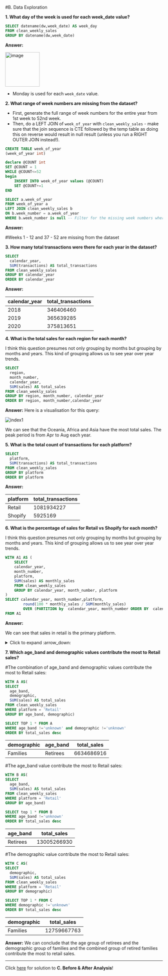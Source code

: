 #B. Data Exploration

**1. What day of the week is used for each week_date value?**

````sql
SELECT datename(dw,week_date) AS week_day 
FROM clean_weekly_sales 
GROUP BY datename(dw,week_date)
````

**Answer:**

<img width="110" alt="image" src="https://user-images.githubusercontent.com/81607668/131616348-81580d0e-b919-439a-821d-7997d958f59e.png">

- Monday is used for each `week_date` value.

**2. What range of week numbers are missing from the dataset?**
- First, generate the full range of week numbers for the entire year from 1st week to 52nd week.
- Then, do a LEFT JOIN of `week_of_year` with `clean_weekly_sales` - make sure that the join sequence is CTE followed by the temp table as doing this on reverse would result in null result (unless you run a RIGHT OUTER JOIN instead!).

````sql
CREATE TABLE week_of_year
(week_of_year int)

declare @COUNT int
SET @COUNT = 1
WHILE @COUNT<=52
begin
	INSERT INTO week_of_year values (@COUNT)
	SET @COUNT+=1
END

SELECT a.week_of_year
FROM week_of_year a
LEFT JOIN clean_weekly_sales b
ON b.week_number = a.week_of_year
WHERE b.week_number is null -- Filter for the missing week numbers whereby the values would be `null`
````

**Answer:**

#Weeks 1 - 12 and 37 - 52 are missing from the dataset

**3. How many total transactions were there for each year in the dataset?**

````sql
SELECT 
  calendar_year, 
  SUM(transactions) AS total_transactions 
FROM clean_weekly_sales
GROUP BY calendar_year
ORDER BY calendar_year

````

**Answer:**

| calendar_year | total_transactions  |
|---------------|-------------------------------|
| 2018          | 346406460                     |
| 2019          | 365639285                     |
| 2020          | 375813651                     |

**4. What is the total sales for each region for each month?**

I think this question presumes not only grouping by months but grouping by months and years. This kind of grouping allows us to see year over year trends.
````sql
SELECT 
  region, 
  month_number, 
  calendar_year,
  SUM(sales) AS total_sales
FROM clean_weekly_sales
GROUP BY region, month_number, calendar_year
ORDER BY region, month_number,calendar_year
````

**Answer:**
Here is a visualisation for this query:

![index1](https://user-images.githubusercontent.com/108384522/176493264-c8062387-f561-44b0-a654-0d8de0f081e3.png)

We can see that the Oceania, Africa and Asia have the most total sales. The peak period is from Apr to Aug each year.

**5. What is the total count of transactions for each platform?**

````sql
SELECT 
  platform, 
  SUM(transactions) AS total_transactions
FROM clean_weekly_sales
GROUP BY platform
ORDER BY platform
````

**Answer:**

| platform | total_transactions  |
|----------|---------------------|
| Retail   | 1081934227          |
| Shopify  | 5925169             |

**6. What is the percentage of sales for Retail vs Shopify for each month?**

I think this question presumes not only grouping by months but grouping by months and years. This kind of grouping allows us to see year over year trends.
````sql
WITH A1 AS (
	SELECT 
    calendar_year, 
    month_number, 
    platform, 
    SUM(sales) AS monthly_sales
	FROM clean_weekly_sales
	GROUP BY calendar_year, month_number, platform
)
SELECT calendar_year, month_number,platform,
	    round(100 * monthly_sales / SUM(monthly_sales) 
		OVER (PARTITION by  calendar_year, month_number ORDER BY  calendar_year, month_number),2) AS Percentage
FROM A1
````

**Answer:**

We can see that sales in retail is the primary platform.

<details><summary> Click to expand :arrow_down: </summary>
Top 20 rows of the result
  
![index1](https://user-images.githubusercontent.com/108384522/176430885-ad46598b-290d-4536-ac86-14208dcc8770.png)
</details>

**7. Which age_band and demographic values contribute the most to Retail sales?**

#The combination of age_band and demographic values contribute the most to Retail sales:

````sql
WITH A AS(
SELECT
  age_band,
  demographic,
  SUM(sales) AS total_sales
FROM clean_weekly_sales
WHERE platform = 'Retail'
GROUP BY age_band, demographic)

SELECT TOP 1 * FROM A
WHERE age_band !='unknown' and demographic !='unknown'
ORDER BY total_sales desc
````

| demographic | age_band | total_sales |
|-------------|----------|-------------|
| Families    | Retirees | 6634686916  | 

  
#The age_band value contribute the most to Retail sales:

````sql
WITH B AS(
SELECT
  age_band,
  SUM(sales) AS total_sales
FROM clean_weekly_sales
WHERE platform = 'Retail'
GROUP BY age_band)

SELECT top 1 * FROM B
WHERE age_band !='unknown'
ORDER BY total_sales desc
````

| age_band | total_sales |
|----------|-------------|
| Retirees | 13005266930 |
  
  
#The demographic value contribute the most to Retail sales:

````sql
WITH C AS(
SELECT
  demographic,
  SUM(sales) AS total_sales
FROM clean_weekly_sales
WHERE platform = 'Retail'
GROUP BY demographic)

SELECT TOP 1 * FROM C
WHERE demographic !='unknown'
ORDER BY total_sales desc
````

| demographic | total_sales |
|-------------|-------------|
| Families    | 12759667763 | 

**Answer:**
We can conclude that the age group of retirees and the demographic group of families and the combined group of retired families contribute the most to retail sales.

***

Click [here](https://github.com/katiehuangx/8-Week-SQL-Challenge/blob/main/Case%20Study%20%235%20-%20Data%20Mart/C.%20Before%20%26%20After%20Analysis.md) for solution to **C. Before & After Analysis**!
